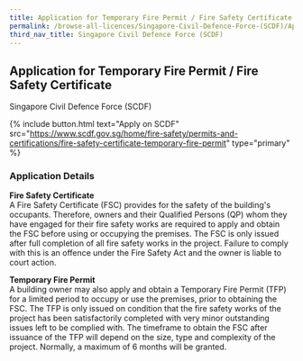 ```yaml
---
title: Application for Temporary Fire Permit / Fire Safety Certificate
permalink: /browse-all-licences/Singapore-Civil-Defence-Force-(SCDF)/Application-for-Temporary-Fire-Permit---Fire-Safety-Certificate
third_nav_title: Singapore Civil Defence Force (SCDF)
---
```


## Application for Temporary Fire Permit / Fire Safety Certificate

Singapore Civil Defence Force (SCDF)

{% include button.html text="Apply on SCDF" src="https://www.scdf.gov.sg/home/fire-safety/permits-and-certifications/fire-safety-certificate-temporary-fire-permit" type="primary" %}

### Application Details

<p><strong>Fire Safety Certificate</strong><br />A Fire Safety Certificate (FSC) provides for the safety of the building's occupants. Therefore, owners and their Qualified Persons (QP) whom they have engaged for their fire safety works are required to apply and obtain the FSC before using or occupying the premises. The FSC is only issued after full completion of all fire safety works in the project. Failure to comply with this is an offence under the Fire Safety Act and the owner is liable to court action.</p>
<p><strong>Temporary Fire Permit</strong><br />A building owner may also apply and obtain a Temporary Fire Permit (TFP) for a limited period to occupy or use the premises, prior to obtaining the FSC. The TFP is only issued on condition that the fire safety works of the project has been satisfactorily completed with very minor outstanding issues left to be complied with. The timeframe to obtain the FSC after issuance of the TFP will depend on the size, type and complexity of the project. Normally, a maximum of 6 months will be granted.</p>

